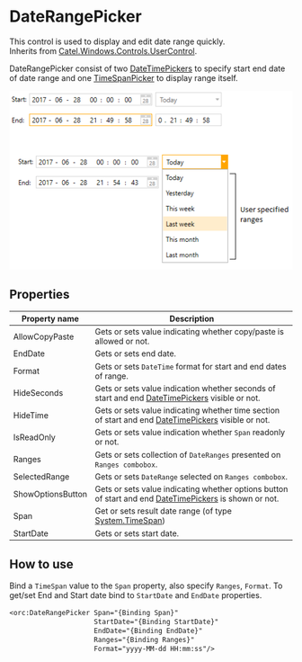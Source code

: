 DateRangePicker
===============

This control is used to display and edit date range quickly.
<br />Inherits from [Catel.Windows.Controls.UserControl][1].

DateRangePicker consist of two [DateTimePickers][2] to specify start end date of date range
and one [TimeSpanPicker][3] to display range itself.

![DateRangePicker_01][4]

## Properties

Property name|Description
-|-
AllowCopyPaste|Gets or sets value indicating whether copy/paste is allowed or not.
EndDate|Gets or sets end date.
Format|Gets or sets `DateTime` format for start and end dates of range.
HideSeconds|Gets or sets value indication whether seconds of start and end [DateTimePickers][2] visible or not.
HideTime|Gets or sets value indicating whether time section of start and end [DateTimePickers][2] visible or not.
IsReadOnly|Gets or sets value indication whether `Span` readonly or not.
Ranges|Gets or sets collection of `DateRanges` presented on `Ranges combobox`.
SelectedRange|Gets or sets `DateRange` selected on `Ranges combobox`.
ShowOptionsButton|Gets or sets value indicating whether options button of start and end [DateTimePickers][2] is shown or not.
Span|Get or sets result date range (of type [System.TimeSpan][5])
StartDate|Gets or sets start date.

## How to use

Bind a `TimeSpan` value to the `Span` property, also specify `Ranges`, `Format`. 
To get/set End and Start date bind to `StartDate` and `EndDate` properties.

```
<orc:DateRangePicker Span="{Binding Span}"
                     StartDate="{Binding StartDate}"
                     EndDate="{Binding EndDate}"
                     Ranges="{Binding Ranges}"
                     Format="yyyy-MM-dd HH:mm:ss"/>
```
[1]: https://catelproject.atlassian.net/wiki/display/CTL/UserControl
[2]: ../datetimepicker.htm
[3]: ../timespanpicker.htm
[4]: ../images/orc.controls/daterangepicker/DateRangePicker_01.png
[5]: https://msdn.microsoft.com/en-us/library/system.timespan(v=vs.110).aspx